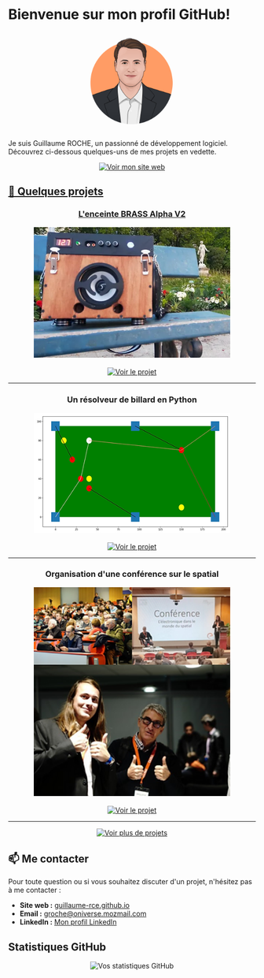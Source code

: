 # Bienvenue sur mon profil GitHub!

<div align="center">
  <img src="img/avatar.png" width="200" height="200" alt="Image de profil"/>
</div>

Je suis Guillaume ROCHE, un passionné de développement logiciel. Découvrez ci-dessous quelques-uns de mes projets en vedette.

<div align="center">
  
  <a href="https://guillaume-rce.github.io/#/"><img src="https://img.shields.io/badge/-Voir%20mon%20site%20web-207DE5?style=for-the-badge&logoColor=white" alt="Voir mon site web"/>

</div>

## 🚀 Quelques projets

<div align="center">
  <h3>L'enceinte BRASS Alpha V2</h3>
  <a href="https://guillaume-rce.github.io/#/projects/5">
    <img src="img/BRASS Alpha V2.webp" width="400" alt="BRASS Alpha V2"/>
  </a>
  <br>
  <br>
  <a href="https://guillaume-rce.github.io/#/projects/5"><img src="https://img.shields.io/badge/-Voir%20le%20projet-4CAF50?style=for-the-badge&logoColor=white" alt="Voir le projet"></a>
</div>

---

<div align="center">
  <h3>Un résolveur de billard en Python</h3>
  <a href="https://guillaume-rce.github.io/#/projects/9">
    <img src="img/Billiard Solver.webp" width="400" alt="Billiard Solver"/>
  </a>
  <br>
  <br>
  <a href="https://guillaume-rce.github.io/#/projects/9"><img src="https://img.shields.io/badge/-Voir%20le%20projet-4CAF50?style=for-the-badge&logoColor=white" alt="Voir le projet"></a>
</div>

---

<div align="center">
  <h3>Organisation d'une conférence sur le spatial</h3>
  <a href="https://guillaume-rce.github.io/#/projects/10">
    <img src="img/Conference.webp" width="400" alt="Conference"/>
  </a>
  <br>
  <br>
  <a href="https://guillaume-rce.github.io/#/projects/10"><img src="https://img.shields.io/badge/-Voir%20le%20projet-4CAF50?style=for-the-badge&logoColor=white" alt="Voir le projet"></a>
</div>

---
<div align="center">
  <a href="https://guillaume-rce.github.io/#/projects"><img src="https://img.shields.io/badge/-Voir%20plus%20de%20projets-207DE5?style=for-the-badge&logoColor=white"
  alt="Voir plus de projets"></a>
</div>

## 📫 Me contacter

Pour toute question ou si vous souhaitez discuter d'un projet, n'hésitez pas à me contacter :

- **Site web :** [guillaume-rce.github.io](https://guillaume-rce.github.io)
- **Email :** [groche@oniverse.mozmail.com](mailto:groche@oniverse.mozmail.com)
- **LinkedIn :** [Mon profil LinkedIn](https://www.linkedin.com/in/guillaume-rce/)

## Statistiques GitHub

<p align="center">
  <img src="https://github-readme-stats.vercel.app/api?username=guillaume-rce&show_icons=true&theme=radical" alt="Vos statistiques GitHub"/>
</p>
